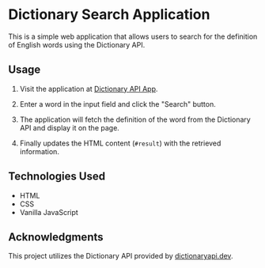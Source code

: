 # Dictionary Search Application

This is a simple web application that allows users to search for the definition of English words using the Dictionary API.

## Usage

1. Visit the application at [Dictionary API App](https://dictionary-api-app.vercel.app/).

2. Enter a word in the input field and click the "Search" button.

3. The application will fetch the definition of the word from the Dictionary API and display it on the page.

4. Finally updates the HTML content (`#result`) with the retrieved information.

## Technologies Used

- HTML
- CSS
- Vanilla JavaScript


## Acknowledgments

This project utilizes the Dictionary API provided by [dictionaryapi.dev](https://dictionaryapi.dev/).
